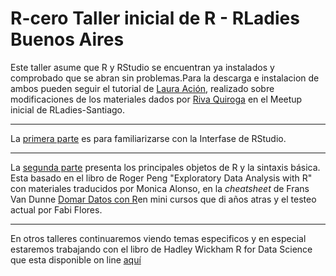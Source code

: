 # R-cero  Taller inicial de R - RLadies Buenos Aires

Este taller asume que R y RStudio se encuentran ya instalados y comprobado que se abran sin problemas.Para la descarga e instalacion de ambos pueden seguir el tutorial de [Laura Ación](https://github.com/lauracion/R_Curso_de_Nivelacion/blob/master/Instalacion_R_RStudio.pdf), realizado sobre modificaciones de los materiales dados por [Riva Quiroga](https://github.com/rivaquiroga/RLadies-Santiago/blob/master/2018-04_taller_primeros_pasos_en_R.Rmd) en el Meetup inicial de RLadies-Santiago.
_________

La [primera parte](https://github.com/pmnatural/R-cero/blob/master/Interfase_R/Interfase%20de%20RStudio.Rmd) es para familiarizarse con la Interfase de RStudio.

_________

La [segunda parte](https://github.com/pmnatural/R-cero/blob/master/Sintaxis_R/ElementosSintaxisR.Rmd) presenta los principales objetos de R y la sintaxis básica.  Esta basado en el libro de Roger Peng "Exploratory Data Analysis with R" con materiales traducidos por Monica Alonso, en la *cheatsheet* de Frans Van Dunne [Domar Datos con R](https://www.rstudio.com/wp-content/uploads/2015/03/data-wrangling-spanish.pdf)en mini cursos que di años atras y el testeo actual por Fabi Flores. 

_________
En otros talleres continuaremos viendo temas especificos y en especial estaremos trabajando con el libro de Hadley Wickham R for Data Science que esta disponible on line [aquí](http://r4ds.had.co.nz/) 

